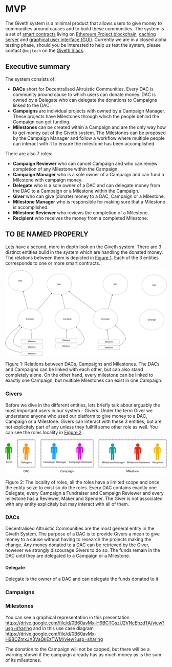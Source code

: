 # MVP

The Giveth system is a minimal product that allows users to give money to communities around causes and to build these communities. The system is a set of [smart contracts]() living on [Ethereum Project blockchain](https://ethereum.org), [caching server]() and [graphical user interface (GUI)](). Currently we are in a closed alpha testing phase, should you be interested to help us test the system, please contact `@vojtech` on the [Giveth Slack](http://slack.giveth.io/).

## Executive summary

The system consists of:
- **DACs** short for Decentralised Altruistic Communities. Every DAC is community around cause to which users can donate money. DAC is owned by a Delegate who can delegate the donations to Campaigns linked to the DAC.
- **Campaigns** are individual projects with owned by a Campaign Manager. These projects have Milestones through which the people behind the Campaign can get funding.
- **Milestones** can be created within a Campaign and are the only way how to get money out of the Giveth system. The Milestones can be proposed by the Campaign Manager and follow a workflow where multiple people can interact with it to ensure the milestone has been accomplished.

There are also 7 roles:
- **Campaign Reviewer** who can cancel Campaign and who can review completion of any Milestone within the Campaign.
- **Campaign Manager** who is a sole owner of a Campaign and can fund a Milestone with campaign money.
- **Delegate** who is a sole owner of a DAC and can delegate money from the DAC to a Campaign or a Milestone within the Campaign.
- **Giver** who can give (donate) money to a DAC, Campaign or a Milestone.
- **Milestone Manager** who is responsible for making sure that a Milestone is accomplished.
- **Milestone Reviewer** who reviews the completion of a Milestone.
- **Recipient** who receives the money from a completed Milestone.

## TO BE NAMED PROPERLY

Lets have a second, more in depth look on the Giveth system. There are 3 distinct entities build in the system which are handling the donated money. The relations between them is depicted in [Figure 1](#mvp-fig-relations). Each of the 3 entities corresponds to one or more smart contracts.

![Relations between DACs, Campaigns and Milestones](../images/mvp-relations.svg)

<a name="mvp-fig-relations">Figure 1</a>: Relations between DACs, Campaigns and Milestones. The DACs and Campaigns can be linked with each other, but can also stand completely alone. On the other hand, every milestone can be linked to exactly one Campaign, but multiple Milestones can exist in one Campaign.

### Givers

Before we dive in the different entities, lets briefly talk about arguably the most important users in our system - Givers. Under the term Giver we understand anyone who used our platform to give money to a DAC, Campaign or a Milestone. Givers can interact with these 3 entities, but are not explicitely part of any unless they fullfill some other role as well. You can see the roles locality in [Figure 2](#mvp-fig-role-locality).

![Relations between DACs, Campaigns and Milestones](../images/mvp-role-locality.svg)

<a name="mvp-fig-role-locality">Figure 2</a>: The locality of roles, all the roles have a limited scope and once the entity seize to exist so do the roles. Every DAC contains exactly one Delegate, every Campaign a Fundraiser and Campaign Reviewer and every milestone has a Reviewer, Maker and Spender. The Giver is not associated with any entity explicitely but may interact with all of them.

### DACs
Decentralised Altruistic Communities are the most general entity in the Giveth System. The purpose of a DAC is to provide Givers a mean to give money to a cause without having to research the projects making the change. Any money donated to a DAC can be retrieved by the Giver, however we strongly discourage Givers to do so. The funds remain in the DAC until they are delegated to a Campaign or a Milestone.

#### Delegate
Delegate is the owner of a DAC and can delegate the funds donated to it. 

### Campaigns

### Milestones


You can see a graphical representation in this presentation https://drive.google.com/file/d/0B60avMx-H9BCTGszU2VNcEhzdTA/view?usp=sharing and in this use case diagram https://drive.google.com/file/d/0B60avMx-H9BCZmxJX3VaQkEzTWM/view?usp=sharing


 The donation to the Campaign will not be capped, but there will be a warning shown if the campaign already has as much money as is the sum of its milestones.
